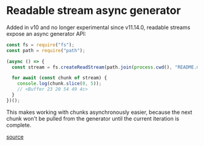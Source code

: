 # Readable stream async generator

Added in v10 and no longer experimental since v11.14.0, readable streams expose
an async generator API:

```javascript
const fs = require("fs");
const path = require("path");

(async () => {
  const stream = fs.createReadStream(path.join(process.cwd(), "README.md"));

  for await (const chunk of stream) {
    console.log(chunk.slice(0, 5));
    // <Buffer 23 20 54 49 4c>
  }
})();
```

This makes working with chunks asynchronously easier, because the next chunk
won't be pulled from the generator until the current iteration is complete.

[source](https://nodejs.org/api/stream.html#stream_readable_symbol_asynciterator)
